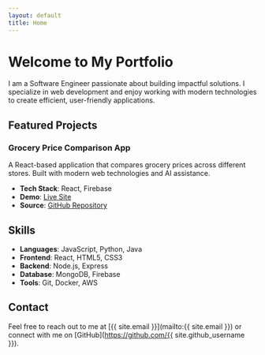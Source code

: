 ```yaml
---
layout: default
title: Home
---
```


# Welcome to My Portfolio

I am a Software Engineer passionate about building impactful solutions. I specialize in web development and enjoy working with modern technologies to create efficient, user-friendly applications.

## Featured Projects

### Grocery Price Comparison App
A React-based application that compares grocery prices across different stores. Built with modern web technologies and AI assistance.
- **Tech Stack**: React, Firebase
- **Demo**: [Live Site](https://grocery-comparison-with-react.web.app/)
- **Source**: [GitHub Repository](#) <!-- Add your repo link -->

## Skills

- **Languages**: JavaScript, Python, Java
- **Frontend**: React, HTML5, CSS3
- **Backend**: Node.js, Express
- **Database**: MongoDB, Firebase
- **Tools**: Git, Docker, AWS

## Contact

Feel free to reach out to me at [{{ site.email }}](mailto:{{ site.email }}) or connect with me on [GitHub](https://github.com/{{ site.github_username }}).

